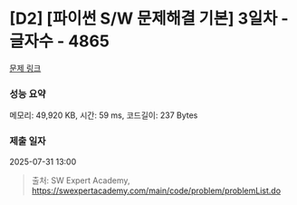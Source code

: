 # [D2] [파이썬 S/W 문제해결 기본] 3일차 - 글자수 - 4865 

[문제 링크](https://swexpertacademy.com/main/code/problem/problemDetail.do?contestProbId=AWTQSs6qQL0DFAVT) 

### 성능 요약

메모리: 49,920 KB, 시간: 59 ms, 코드길이: 237 Bytes

### 제출 일자

2025-07-31 13:00



> 출처: SW Expert Academy, https://swexpertacademy.com/main/code/problem/problemList.do